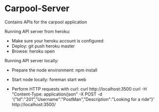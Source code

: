 # Carpool-Server
Contains APIs for the carpool application 

Running API server from heroku:
* Make sure your heroku account is configured
* Deploy: git push heroku master
* Browse: heroku open

Running API server locally:
* Prepare the node environment:
npm install

* Start node locally:
foreman start web

* Perform HTTP requests with curl:
curl http://localhost:3500
curl -H "Content-Type: application/json" -X POST -d '{"Id":"201","Username":"PostMan","Description":"Looking for a ride"}' http://localhost:3500/

